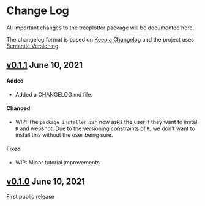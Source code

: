 # Change Log
All important changes to the treeplotter package will be documented here.

The changelog format is based on [Keep a Changelog](https://keepachangelog.com/en/1.0.0/) and the project uses [Semantic Versioning](https://semver.org/spec/v2.0.0.html).

## [v0.1.1](https://github.com/Luke-Poeppel/treeplotter/tree/v0.1.0) June 10, 2021
#### Added
- Added a CHANGELOG.md file.

#### Changed
- WIP: The `package_installer.zsh` now asks the user if they want to install `R` and webshot. Due to the versioning constraints of `R`, we don't want to install this without the user being sure. 

#### Fixed
- WIP: Minor tutorial improvements. 

## [v0.1.0](https://github.com/Luke-Poeppel/treeplotter/tree/v0.1.0) June 10, 2021
First public release